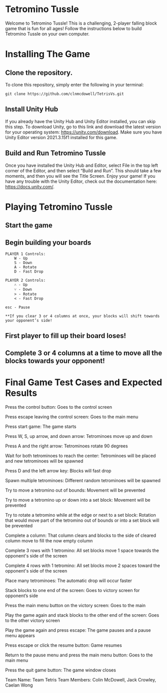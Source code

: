 # Tetromino Tussle
Welcome to Tetromino Tussle! This is a challenging, 2-player falling block game that is fun for all ages! Follow the instructions below to build Tetromino Tussle on your own computer.

# Installing The Game
## Clone the repository.
To clone this repository, simply enter the following in your terminal:

	git clone https://github.com/clnmcdowell/TetrisVs.git

## Install Unity Hub
If you already have the Unity Hub and Unity Editor installed, you can skip
this step. To download Unity, go to this link and download the latest version for your  operating system: https://unity.com/download.  Make sure you have Unity Editor version 2021.3.15f1 installed for this game.

## Build and Run Tetromino Tussle
Once you have installed the Unity Hub and Editor, select File in the top left corner of the Editor, and then select “Build and Run”. This should take  a few moments, and then you will see the Title Screen. Enjoy your game! If you have any trouble with the Unity Editor, check out the documentation here: https://docs.unity.com/.

# Playing Tetromino Tussle
## Start the game

## Begin building your boards

	PLAYER 1 Controls:
		W - Up
		S - Down
		A - Rotate
		D - Fast Drop

	PLAYER 2 Controls:
		˄ - Up
		˅ - Down
		> - Rotate
		< - Fast Drop

	esc - Pause
	
	**If you clear 3 or 4 columns at once, your blocks will shift towards your opponent’s side!

## First player to fill up their board loses!

## Complete 3 or 4 columns at a time to move all the blocks towards your opponent!

# Final Game Test Cases and Expected Results
Press the control button: Goes to the control screen

Press escape leaving the control screen: Goes to the main menu

Press start game: The game starts

Press W, S, up arrow, and down arrow: Tetrominoes move up and down

Press A and the right arrow: Tetrominoes rotate 90 degrees

Wait for both tetrominoes to reach the center: Tetrominoes will be placed and new tetrominoes will be spawned

Press D and the left arrow key:  Blocks will fast drop

Spawn multiple tetrominoes: Different random tetrominoes will be spawned

Try to move a tetromino out of bounds: Movement will be prevented

Try to move a tetromino up or down into a set block: Movement will be prevented

Try to rotate a tetromino while at the edge or next to a set block: Rotation that would move part of the tetromino out of bounds or into a set block will be prevented

Complete a column: That column clears and blocks to the side of cleared column move to fill the now empty column

Complete 3 rows with 1 tetromino: All set blocks move 1 space towards the opponent's side of the screen

Complete 4 rows with 1 tetromino: All set blocks move 2 spaces toward the opponent's side of the screen

Place many tetrominoes: The automatic drop will occur faster

Stack blocks to one end of the screen: Goes to victory screen for opponent’s side

Press the main menu button on the victory screen: Goes to the main

Play the game again and stack blocks to the other end of the screen: Goes to the other victory screen

Play the game again and press escape: The game pauses and a pause menu appears

Press escape or click the resume button: Game resumes

Return to the pause menu and press the main menu button: Goes to the main menu

Press the quit game button: The game window closes



Team Name: Team Tetris 
Team Members: Colin McDowell, Jack Crowley, Caelan Wong
